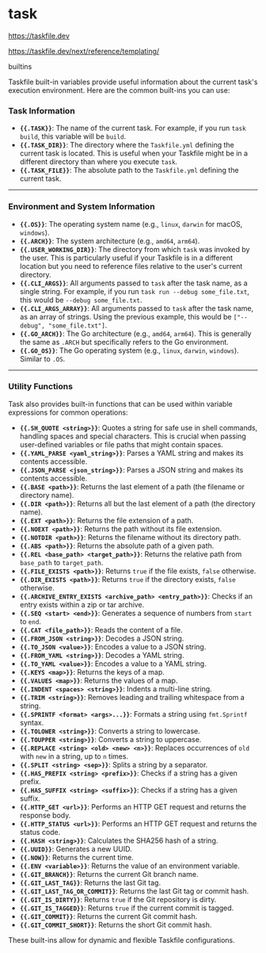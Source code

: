 # task 

https://taskfile.dev

https://taskfile.dev/next/reference/templating/

builtins

Taskfile built-in variables provide useful information about the current task's execution environment. Here are the common built-ins you can use:

### Task Information

* **`{{.TASK}}`**: The name of the current task. For example, if you run `task build`, this variable will be `build`.
* **`{{.TASK_DIR}}`**: The directory where the `Taskfile.yml` defining the current task is located. This is useful when your Taskfile might be in a different directory than where you execute `task`.
* **`{{.TASK_FILE}}`**: The absolute path to the `Taskfile.yml` defining the current task.

***

### Environment and System Information

* **`{{.OS}}`**: The operating system name (e.g., `linux`, `darwin` for macOS, `windows`).
* **`{{.ARCH}}`**: The system architecture (e.g., `amd64`, `arm64`).
* **`{{.USER_WORKING_DIR}}`**: The directory from which `task` was invoked by the user. This is particularly useful if your Taskfile is in a different location but you need to reference files relative to the user's current directory.
* **`{{.CLI_ARGS}}`**: All arguments passed to `task` after the task name, as a single string. For example, if you run `task run --debug some_file.txt`, this would be `--debug some_file.txt`.
* **`{{.CLI_ARGS_ARRAY}}`**: All arguments passed to `task` after the task name, as an array of strings. Using the previous example, this would be `["--debug", "some_file.txt"]`.
* **`{{.GO_ARCH}}`**: The Go architecture (e.g., `amd64`, `arm64`). This is generally the same as `.ARCH` but specifically refers to the Go environment.
* **`{{.GO_OS}}`**: The Go operating system (e.g., `linux`, `darwin`, `windows`). Similar to `.OS`.

***

### Utility Functions

Task also provides built-in functions that can be used within variable expressions for common operations:

* **`{{.SH_QUOTE <string>}}`**: Quotes a string for safe use in shell commands, handling spaces and special characters. This is crucial when passing user-defined variables or file paths that might contain spaces.
* **`{{.YAML_PARSE <yaml_string>}}`**: Parses a YAML string and makes its contents accessible.
* **`{{.JSON_PARSE <json_string>}}`**: Parses a JSON string and makes its contents accessible.
* **`{{.BASE <path>}}`**: Returns the last element of a path (the filename or directory name).
* **`{{.DIR <path>}}`**: Returns all but the last element of a path (the directory name).
* **`{{.EXT <path>}}`**: Returns the file extension of a path.
* **`{{.NOEXT <path>}}`**: Returns the path without its file extension.
* **`{{.NOTDIR <path>}}`**: Returns the filename without its directory path.
* **`{{.ABS <path>}}`**: Returns the absolute path of a given path.
* **`{{.REL <base_path> <target_path>}}`**: Returns the relative path from `base_path` to `target_path`.
* **`{{.FILE_EXISTS <path>}}`**: Returns `true` if the file exists, `false` otherwise.
* **`{{.DIR_EXISTS <path>}}`**: Returns `true` if the directory exists, `false` otherwise.
* **`{{.ARCHIVE_ENTRY_EXISTS <archive_path> <entry_path>}}`**: Checks if an entry exists within a zip or tar archive.
* **`{{.SEQ <start> <end>}}`**: Generates a sequence of numbers from `start` to `end`.
* **`{{.CAT <file_path>}}`**: Reads the content of a file.
* **`{{.FROM_JSON <string>}}`**: Decodes a JSON string.
* **`{{.TO_JSON <value>}}`**: Encodes a value to a JSON string.
* **`{{.FROM_YAML <string>}}`**: Decodes a YAML string.
* **`{{.TO_YAML <value>}}`**: Encodes a value to a YAML string.
* **`{{.KEYS <map>}}`**: Returns the keys of a map.
* **`{{.VALUES <map>}}`**: Returns the values of a map.
* **`{{.INDENT <spaces> <string>}}`**: Indents a multi-line string.
* **`{{.TRIM <string>}}`**: Removes leading and trailing whitespace from a string.
* **`{{.SPRINTF <format> <args>...}}`**: Formats a string using `fmt.Sprintf` syntax.
* **`{{.TOLOWER <string>}}`**: Converts a string to lowercase.
* **`{{.TOUPPER <string>}}`**: Converts a string to uppercase.
* **`{{.REPLACE <string> <old> <new> <n>}}`**: Replaces occurrences of `old` with `new` in a string, up to `n` times.
* **`{{.SPLIT <string> <sep>}}`**: Splits a string by a separator.
* **`{{.HAS_PREFIX <string> <prefix>}}`**: Checks if a string has a given prefix.
* **`{{.HAS_SUFFIX <string> <suffix>}}`**: Checks if a string has a given suffix.
* **`{{.HTTP_GET <url>}}`**: Performs an HTTP GET request and returns the response body.
* **`{{.HTTP_STATUS <url>}}`**: Performs an HTTP GET request and returns the status code.
* **`{{.HASH <string>}}`**: Calculates the SHA256 hash of a string.
* **`{{.UUID}}`**: Generates a new UUID.
* **`{{.NOW}}`**: Returns the current time.
* **`{{.ENV <variable>}}`**: Returns the value of an environment variable.
* **`{{.GIT_BRANCH}}`**: Returns the current Git branch name.
* **`{{.GIT_LAST_TAG}}`**: Returns the last Git tag.
* **`{{.GIT_LAST_TAG_OR_COMMIT}}`**: Returns the last Git tag or commit hash.
* **`{{.GIT_IS_DIRTY}}`**: Returns `true` if the Git repository is dirty.
* **`{{.GIT_IS_TAGGED}}`**: Returns `true` if the current commit is tagged.
* **`{{.GIT_COMMIT}}`**: Returns the current Git commit hash.
* **`{{.GIT_COMMIT_SHORT}}`**: Returns the short Git commit hash.

These built-ins allow for dynamic and flexible Taskfile configurations.
